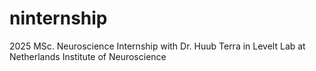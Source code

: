 # ninternship
 2025 MSc. Neuroscience Internship with Dr. Huub Terra in Levelt Lab at Netherlands Institute of Neuroscience
